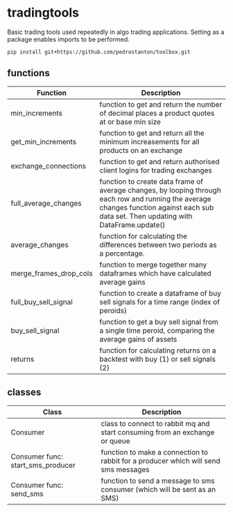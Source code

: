 # tradingtools
Basic trading tools used repeatedly in algo trading applications. Setting as a package enables imports to be performed.

`pip install git+https://github.com/pedrostanton/toolbox.git`

## functions
| Function               | Description                                                                                                                                                                             |
|------------------------|-----------------------------------------------------------------------------------------------------------------------------------------------------------------------------------------|
| min_increments         | function to get and return the number of decimal places a product quotes at or base min size                                                                                            |
|get_min_increments      | function to get and return all the minimum increasements for all products on an exchange                                                                                                |
|exchange_connections    | function to get and return authorised client logins for trading exchanges                                                                                                               |            
|full_average_changes    | function to create data frame of average changes, by looping through each row and running the average changes function against each sub data set. Then updating with DataFrame.update() |
|average_changes         | function for calculating the differences between two periods as a percentage.                                                                                                           |
|merge_frames_drop_cols  | function to merge together many dataframes which have calculated average gains |
|full_buy_sell_signal    | function to create a dataframe of buy sell signals for a time range (index of peroids) |
|buy_sell_signal       | function to get a buy sell signal from a single time peroid, comparing the average gains of assets |
|returns               | function for calculating returns on a backtest with buy (1) or sell signals (2)|

## classes
| Class                             | Description                                                                 |
|-----------------------------------|-----------------------------------------------------------------------------|
| Consumer                          | class to connect to rabbit mq and start consuming from an exchange or queue |
| Consumer func: start_sms_producer | function to make a connection to rabbit for a producer which will send sms messages|
| Consumer func: send_sms           | function to send a message to sms consumer (which will be sent as an SMS)  |




